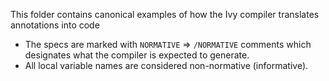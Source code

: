 This folder contains canonical examples of how the Ivy compiler translates annotations into code

- The specs are marked with `NORMATIVE` => `/NORMATIVE` comments which designates what the compiler is expected to generate.
- All local variable names are considered non-normative (informative).

